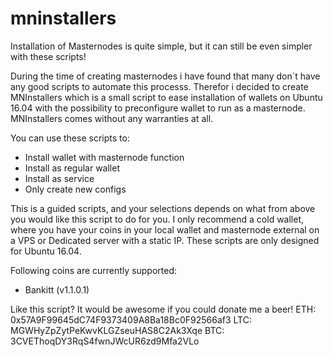 # mninstallers
Installation of Masternodes is quite simple, but it can still be even simpler with these scripts!

During the time of creating masternodes i have found that many don`t have any good scripts to automate this processs.
Therefor i decided to create MNInstallers which is a small script to ease installation of wallets on Ubuntu 16.04 with the possibility to preconfigure wallet to run as a masternode.
MNInstallers comes without any warranties at all.

You can use these scripts to:
- Install wallet with masternode function
- Install as regular wallet
- Install as service
- Only create new configs

This is a guided scripts, and your selections depends on what from above you would like this script to do for you. I only recommend a cold wallet, where you have your coins in your local wallet and masternode external on a VPS or Dedicated server with a static IP.
These scripts are only designed for Ubuntu 16.04.

Following coins are currently supported:
- Bankitt (v1.1.0.1)





Like this script? It would be awesome if you could donate me a beer!
ETH: 0x57A9F99645dC74F9373409A8Ba18Bc0F92566af3
LTC: MGWHyZpZytPeKwvKLGZseuHAS8C2Ak3Xqe
BTC: 3CVEThoqDY3RqS4fwnJWcUR6zd9Mfa2VLo
